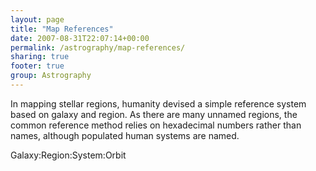 ```yaml
---
layout: page
title: "Map References"
date: 2007-08-31T22:07:14+00:00
permalink: /astrography/map-references/
sharing: true
footer: true
group: Astrography
---
```


In mapping stellar regions, humanity devised a simple reference system based on galaxy and region. As there are many unnamed regions, the common reference method relies on hexadecimal numbers rather than names, although populated human systems are named.

Galaxy:Region:System:Orbit
